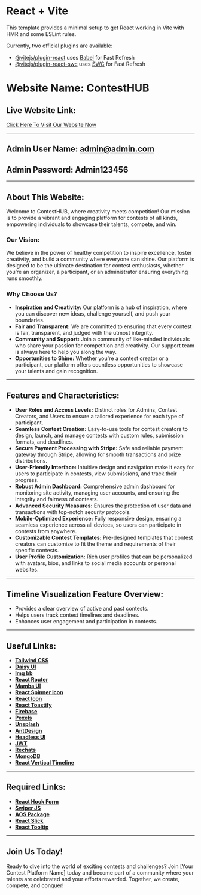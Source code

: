 # React + Vite

This template provides a minimal setup to get React working in Vite with HMR and some ESLint rules.

Currently, two official plugins are available:

- [@vitejs/plugin-react](https://github.com/vitejs/vite-plugin-react/blob/main/packages/plugin-react/README.md) uses [Babel](https://babeljs.io/) for Fast Refresh
- [@vitejs/plugin-react-swc](https://github.com/vitejs/vite-plugin-react-swc) uses [SWC](https://swc.rs/) for Fast Refresh

# Website Name: ContestHUB

## Live Website Link:
[Click Here To Visit Our Website Now](https://contesthub-3c08f.web.app)

---

## Admin User Name: admin@admin.com
## Admin Password: Admin123456

---

## About This Website:

Welcome to ContestHUB, where creativity meets competition! Our mission is to provide a vibrant and engaging platform for contests of all kinds, empowering individuals to showcase their talents, compete, and win.

### Our Vision:

We believe in the power of healthy competition to inspire excellence, foster creativity, and build a community where everyone can shine. Our platform is designed to be the ultimate destination for contest enthusiasts, whether you’re an organizer, a participant, or an administrator ensuring everything runs smoothly.

### Why Choose Us?

- **Inspiration and Creativity:** Our platform is a hub of inspiration, where you can discover new ideas, challenge yourself, and push your boundaries.
- **Fair and Transparent:** We are committed to ensuring that every contest is fair, transparent, and judged with the utmost integrity.
- **Community and Support:** Join a community of like-minded individuals who share your passion for competition and creativity. Our support team is always here to help you along the way.
- **Opportunities to Shine:** Whether you're a contest creator or a participant, our platform offers countless opportunities to showcase your talents and gain recognition.

---

## Features and Characteristics:
+ **User Roles and Access Levels:** Distinct roles for Admins, Contest Creators, and Users to ensure a tailored experience for each type of participant.
+ **Seamless Contest Creation:** Easy-to-use tools for contest creators to design, launch, and manage contests with custom rules, submission formats, and deadlines.
+ **Secure Payment Processing with Stripe:** Safe and reliable payment gateway through Stripe, allowing for smooth transactions and prize distributions.
+ **User-Friendly Interface:** Intuitive design and navigation make it easy for users to participate in contests, view submissions, and track their progress.
+ **Robust Admin Dashboard:** Comprehensive admin dashboard for monitoring site activity, managing user accounts, and ensuring the integrity and fairness of contests.
+ **Advanced Security Measures:** Ensures the protection of user data and transactions with top-notch security protocols.
+ **Mobile-Optimized Experience:** Fully responsive design, ensuring a seamless experience across all devices, so users can participate in contests from anywhere.
+ **Customizable Contest Templates:** Pre-designed templates that contest creators can customize to fit the theme and requirements of their specific contests.
+ **User Profile Customization:** Rich user profiles that can be personalized with avatars, bios, and links to social media accounts or personal websites.

---

## Timeline Visualization Feature Overview:
+ Provides a clear overview of active and past contests.
+ Helps users track contest timelines and deadlines.
+ Enhances user engagement and participation in contests.

---

## Useful Links:

+ **[Tailwind CSS](https://tailwindcss.com/)**
+ **[Daisy UI](https://daisyui.com/)**
+ **[Img bb](https://imgbb.com/)**
+ **[React Router](https://reactrouter.com/en/main)**
+ **[Mamba UI](https://mambaui.com/components)**
+ **[React Spinner Icon](https://www.davidhu.io/react-spinners/)**
+ **[React Icon](https://react-icons.github.io/react-icons/)**
+ **[React Toastify ](https://fkhadra.github.io/react-toastify/introduction/)**
+ **[Firebase](https://firebase.google.com/)**
+ **[Pexels](https://www.pexels.com/)**
+ **[Unsplash](https://unsplash.com/)**
+ **[AntDesign](https://ant.design/components/overview)**
+ **[Headless UI](https://headlessui.com)**
+ **[JWT](https://jwt.io/libraries)**
+ **[Rechats](https://recharts.org/en-US/)**
+ **[MongoDB](https://cloud.mongodb.com)**
+ **[React Vertical Timeline](https://stephane-monnot.github.io/react-vertical-timeline/#/)**
---

## Required Links:
+ **[React Hook Form](https://react-hook-form.com/)**
+ **[Swiper JS](https://swiperjs.com/get-started)**
+ **[AOS Package](https://michalsnik.github.io/aos/)**
+ **[React Slick](https://react-slick.neostack.com/)**
+ **[React Tooltip](https://react-tooltip.com/docs/getting-started)**

---

## Join Us Today!
Ready to dive into the world of exciting contests and challenges? Join [Your Contest Platform Name] today and become part of a community where your talents are celebrated and your efforts rewarded. Together, we create, compete, and conquer!



